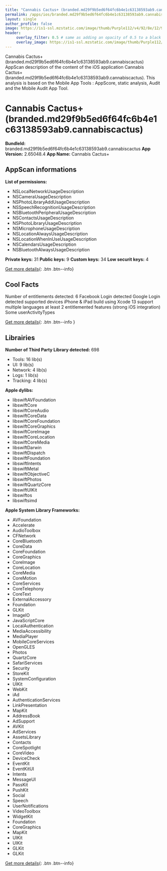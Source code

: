 ```yaml
---
title: "Cannabis Cactus+ (branded.md29f9b5ed6f64fc6b4e1c63138593ab9.cannabiscactus)"
permalink: /apps/ios/branded.md29f9b5ed6f64fc6b4e1c63138593ab9.cannabiscactus.html
layout: single
author_profile: false
image: https://is1-ssl.mzstatic.com/image/thumb/Purple112/v4/92/8e/12/928e1206-f823-bfcb-5bed-043d8bfaa024/AppIcon-0-0-1x_U007emarketing-0-0-0-7-0-0-sRGB-0-0-0-GLES2_U002c0-512MB-85-220-0-0.png/512x512bb.jpg
header: 
     overlay_filter: 0.5 # same as adding an opacity of 0.5 to a black background
     overlay_image: https://is1-ssl.mzstatic.com/image/thumb/Purple112/v4/92/8e/12/928e1206-f823-bfcb-5bed-043d8bfaa024/AppIcon-0-0-1x_U007emarketing-0-0-0-7-0-0-sRGB-0-0-0-GLES2_U002c0-512MB-85-220-0-0.png/512x512bb.jpg
---
```

Cannabis Cactus+ (branded.md29f9b5ed6f64fc6b4e1c63138593ab9.cannabiscactus) AppScan description of the content of the iOS application Cannabis Cactus+ (branded.md29f9b5ed6f64fc6b4e1c63138593ab9.cannabiscactus). This analysis is based on the Mobile App Tools : AppScore, static analysis, Audit and the Mobile Audit App Tool.

# Cannabis Cactus+ (branded.md29f9b5ed6f64fc6b4e1c63138593ab9.cannabiscactus)

**BundleId:** branded.md29f9b5ed6f64fc6b4e1c63138593ab9.cannabiscactus
**App Version:** 2.65048.4
**App Name:** Cannabis Cactus+


## AppScan informations 

**List of permissions:** 
- NSLocalNetworkUsageDescription
- NSCameraUsageDescription
- NSPhotoLibraryAddUsageDescription
- NSSpeechRecognitionUsageDescription
- NSBluetoothPeripheralUsageDescription
- NSContactsUsageDescription
- NSPhotoLibraryUsageDescription
- NSMicrophoneUsageDescription
- NSLocationAlwaysUsageDescription
- NSLocationWhenInUseUsageDescription
- NSCalendarsUsageDescription
- NSBluetoothAlwaysUsageDescription
  
  
**Private keys:** 31
**Public keys:** 9
**Custom keys:** 34
**Low securit keys:** 4
  
[Get more details](/pricing.html){: .btn .btn--info}

## Cool Facts

Number of entitlements detected: 6
Facebook Login detected
Google Login detected
supported devices iPhone & iPad
build using Xcode 13
support multiple languages
at least 2 entitlemented features (strong iOS integration)
Some userActivityTypes
  
[Get more details](/pricing.html){: .btn .btn--info }

## Librairies 
**Number of Third Party Library detected:** 698
- Tools: 16 lib(s)
- UI: 9 lib(s)
- Network: 4 lib(s)
- Logs: 1 lib(s)
- Tracking: 4 lib(s)


**Apple dylibs:**
- libswiftAVFoundation
- libswiftCore
- libswiftCoreAudio
- libswiftCoreData
- libswiftCoreFoundation
- libswiftCoreGraphics
- libswiftCoreImage
- libswiftCoreLocation
- libswiftCoreMedia
- libswiftDarwin
- libswiftDispatch
- libswiftFoundation
- libswiftIntents
- libswiftMetal
- libswiftObjectiveC
- libswiftPhotos
- libswiftQuartzCore
- libswiftUIKit
- libswiftos
- libswiftsimd


**Apple System Library Frameworks:**
- AVFoundation
- Accelerate
- AudioToolbox
- CFNetwork
- CoreBluetooth
- CoreData
- CoreFoundation
- CoreGraphics
- CoreImage
- CoreLocation
- CoreMedia
- CoreMotion
- CoreServices
- CoreTelephony
- CoreText
- ExternalAccessory
- Foundation
- GLKit
- ImageIO
- JavaScriptCore
- LocalAuthentication
- MediaAccessibility
- MediaPlayer
- MobileCoreServices
- OpenGLES
- Photos
- QuartzCore
- SafariServices
- Security
- StoreKit
- SystemConfiguration
- UIKit
- WebKit
- iAd
- AuthenticationServices
- LinkPresentation
- MapKit
- AddressBook
- AdSupport
- AVKit
- AdServices
- AssetsLibrary
- Contacts
- CoreSpotlight
- CoreVideo
- DeviceCheck
- EventKit
- EventKitUI
- Intents
- MessageUI
- PassKit
- PushKit
- Social
- Speech
- UserNotifications
- VideoToolbox
- WidgetKit
- Foundation
- CoreGraphics
- MapKit
- UIKit
- UIKit
- GLKit
- GLKit


  
[Get more details](/pricing.html){: .btn .btn--info}

